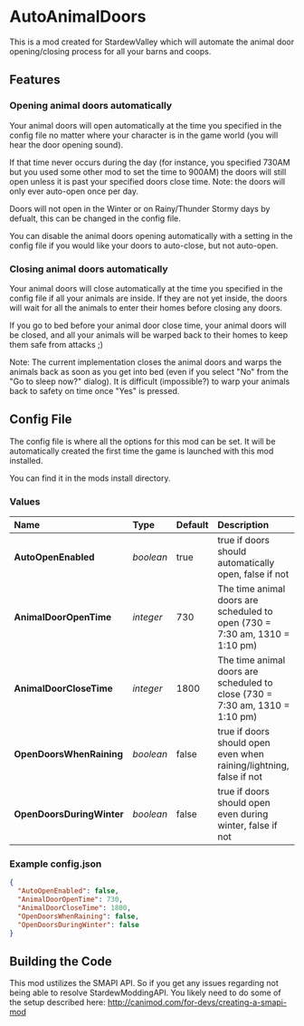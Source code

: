 # AutoAnimalDoors
This is a mod created for StardewValley which will automate the animal door opening/closing process for all your barns and coops.

## Features
### Opening animal doors automatically
Your animal doors will open automatically at the time you specified in the config file no matter where your character is in the game world (you will hear the door opening sound). 

If that time never occurs during the day (for instance, you specified 730AM but you used some other mod to set the time to 900AM) the doors will still open unless it is past your specified doors close time. Note: the doors will only ever auto-open once per day.

Doors will not open in the Winter or on Rainy/Thunder Stormy days by defualt, this can be changed in the config file.

You can disable the animal doors opening automatically with a setting in the config file if you would like your doors to auto-close, but not auto-open.

### Closing animal doors automatically
Your animal doors will close automatically at the time you specified in the config file if all your animals are inside. If they are not yet inside, the doors will wait for all the animals to enter their homes before closing any doors. 

If you go to bed before your animal door close time, your animal doors will be closed, and all your animals will be warped back to their homes to keep them safe from attacks ;)

Note: The current implementation closes the animal doors and warps the animals back as soon as you get into bed (even if you select "No" from the "Go to sleep now?" dialog). It is difficult (impossible?) to warp your animals back to safety on time once "Yes" is pressed.

## Config File

The config file is where all the options for this mod can be set. It will be automatically created the first time the game is launched with this mod installed.

You can find it in the mods install directory.

### Values

| Name                      | Type      | Default | Description                                                                  |
|:------------------------- |:--------- |:------- |:---------------------------------------------------------------------------- |
| **AutoOpenEnabled**       | *boolean* | true    | true if doors should automatically open, false if not                        |
| **AnimalDoorOpenTime**    | *integer* | 730     | The time animal doors are scheduled to open (730 = 7:30 am, 1310 = 1:10 pm)  |
| **AnimalDoorCloseTime**   | *integer* | 1800    | The time animal doors are scheduled to close (730 = 7:30 am, 1310 = 1:10 pm) |
| **OpenDoorsWhenRaining**  | *boolean* | false   | true if doors should open even when raining/lightning, false if not          |
| **OpenDoorsDuringWinter** | *boolean* | false   | true if doors should open even during winter, false if not                   |

### Example config.json

```json
{
  "AutoOpenEnabled": false,
  "AnimalDoorOpenTime": 730,
  "AnimalDoorCloseTime": 1800,
  "OpenDoorsWhenRaining": false,
  "OpenDoorsDuringWinter": false
}
```

## Building the Code
This mod ustilizes the SMAPI API. So if you get any issues regarding not being able to resolve StardewModdingAPI. You likely need to do some of the setup described here: http://canimod.com/for-devs/creating-a-smapi-mod
